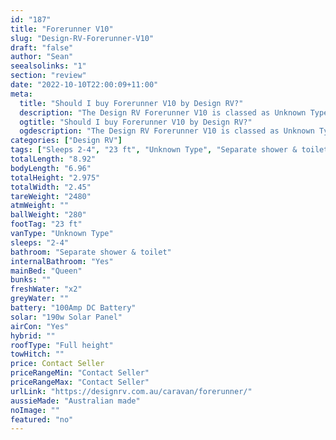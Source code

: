 ```yaml
---
id: "187"
title: "Forerunner V10"
slug: "Design-RV-Forerunner-V10"
draft: "false"
author: "Sean"
seealsolinks: "1"
section: "review"
date: "2022-10-10T22:00:09+11:00"
meta:
  title: "Should I buy Forerunner V10 by Design RV?"
  description: "The Design RV Forerunner V10 is classed as Unknown Type, and sleeps 2-4 people. It is Australian made and comes in at 23 ft. It generally has Separate shower & toilet."
  ogtitle: "Should I buy Forerunner V10 by Design RV?"
  ogdescription: "The Design RV Forerunner V10 is classed as Unknown Type, and sleeps 2-4 people. It is Australian made and comes in at 23 ft. It generally has Separate shower & toilet."
categories: ["Design RV"]
tags: ["Sleeps 2-4", "23 ft", "Unknown Type", "Separate shower & toilet", "Full height", "Price Unknown", "Australian made"]
totalLength: "8.92"
bodyLength: "6.96"
totalHeight: "2.975"
totalWidth: "2.45"
tareWeight: "2480"
atmWeight: ""
ballWeight: "280"
footTag: "23 ft"
vanType: "Unknown Type"
sleeps: "2-4"
bathroom: "Separate shower & toilet"
internalBathroom: "Yes"
mainBed: "Queen"
bunks: ""
freshWater: "x2"
greyWater: ""
battery: "100Amp DC Battery"
solar: "190w Solar Panel"
airCon: "Yes"
hybrid: ""
roofType: "Full height"
towHitch: ""
price: Contact Seller
priceRangeMin: "Contact Seller"
priceRangeMax: "Contact Seller"
urlLink: "https://designrv.com.au/caravan/forerunner/"
aussieMade: "Australian made"
noImage: ""
featured: "no"
---
```


